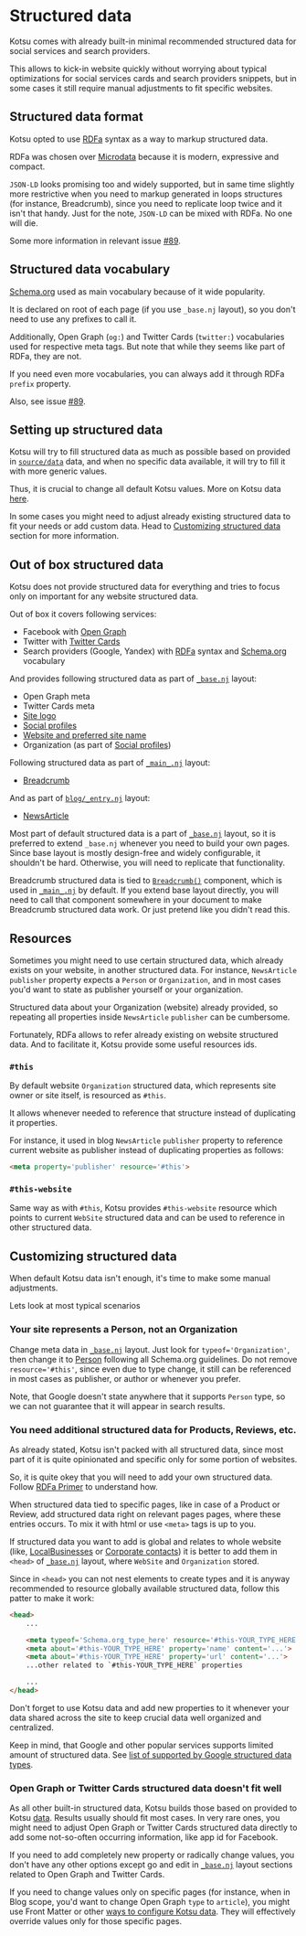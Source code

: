 # Structured data

Kotsu comes with already built-in minimal recommended structured data for social services and search providers.

This allows to kick-in website quickly without worrying about typical optimizations for social services cards and search providers snippets, but in some cases it still require manual adjustments to fit specific websites.

## Structured data format

Kotsu opted to use [RDFa](https://rdfa.info/) syntax as a way to markup structured data.

RDFa was chosen over [Microdata](https://www.w3.org/TR/microdata/) because it is modern, expressive and compact.

`JSON-LD` looks promising too and widely supported, but in same time slightly more restrictive when you need to markup generated in loops structures (for instance, Breadcrumb), since you need to replicate loop twice and it isn't that handy. Just for the note, `JSON-LD` can be mixed with RDFa. No one will die.

Some more information in relevant issue [#89](https://github.com/LotusTM/Kotsu/issues/89).

## Structured data vocabulary

[Schema.org](http://schema.org/) used as main vocabulary because of it wide popularity.

It is declared on root of each page (if you use `_base.nj` layout), so you don't need to use any prefixes to call it.

Additionally, Open Graph (`og:`) and Twitter Cards (`twitter:`) vocabularies used for respective meta tags. But note that while they seems like part of RDFa, they are not.

If you need even more vocabularies, you can always add it through RDFa `prefix` property.

Also, see issue [#89](https://github.com/LotusTM/Kotsu/issues/89).

## Setting up structured data

Kotsu will try to fill structured data as much as possible based on provided in [`source/data`](https://github.com/LotusTM/Kotsu/tree/master/source/data) data, and when no specific data available, it will try to fill it with more generic values.

Thus, it is crucial to change all default Kotsu values. More on Kotsu data [here](https://github.com/LotusTM/Kotsu/blob/master/docs/Data.md).

In some cases you might need to adjust already existing structured data to fit your needs or add custom data. Head to [Customizing structured data](#customizing-structured-data) section for more information.

## Out of box structured data

Kotsu does not provide structured data for everything and tries to focus only on important for any website structured data.

Out of box it covers following services:

  * Facebook with [Open Graph](http://ogp.me/)
  * Twitter with [Twitter Cards](https://dev.twitter.com/cards/overview)
  * Search providers (Google, Yandex) with [RDFa](https://rdfa.info/) syntax and [Schema.org](http://schema.org/) vocabulary

And provides following structured data as part of [`_base.nj`](https://github.com/LotusTM/Kotsu/blob/master/source/templates/_layouts/_base.nj) layout:

  * Open Graph meta
  * Twitter Cards meta
  * [Site logo](https://developers.google.com/search/docs/data-types/logo)
  * [Social profiles](https://developers.google.com/search/docs/data-types/social-profile-links)
  * [Website and preferred site name](https://developers.google.com/search/docs/data-types/sitename)
  * Organization (as part of [Social profiles](https://developers.google.com/search/docs/data-types/social-profile-links))

Following structured data as part of [`_main_.nj`](https://github.com/LotusTM/Kotsu/blob/master/source/templates/_layouts/_main.nj) layout:

  * [Breadcrumb](https://developers.google.com/search/docs/data-types/breadcrumbs)

And as part of [`blog/_entry.nj`](https://github.com/LotusTM/Kotsu/blob/master/source/templates/blog/_entry.nj) layout:

  * [NewsArticle](https://developers.google.com/search/docs/data-types/articles)

Most part of default structured data is a part of [`_base.nj`](https://github.com/LotusTM/Kotsu/blob/master/source/templates/_layouts/_base.nj) layout, so it is preferred to extend `_base.nj` whenever you need to build your own pages. Since base layout is mostly design-free and widely configurable, it shouldn't be hard. Otherwise, you will need to replicate that functionality.

Breadcrumb structured data is tied to [`Breadcrumb()`](https://github.com/LotusTM/Kotsu/blob/master/source/templates/_components/_Breadcrumb.nj) component, which is used in [`_main_.nj`](https://github.com/LotusTM/Kotsu/blob/master/source/templates/_layouts/_main.nj) by default. If you extend base layout directly, you will need to call that component somewhere in your document to make Breadcrumb structured data work. Or just pretend like you didn't read this.

## Resources

Sometimes you might need to use certain structured data, which already exists on your website, in another structured data. For instance, `NewsArticle` `publisher` property expects a `Person` or `Organization`, and in most cases you'd want to state as publisher yourself or your organization.

Structured data about your Organization (website) already provided, so repeating all properties inside `NewsArticle` `publisher` can be cumbersome.

Fortunately, RDFa allows to refer already existing on website structured data. And to facilitate it, Kotsu provide some useful resources ids.

### `#this`

By default website `Organization` structured data, which represents site owner or site itself, is resourced as `#this`.

It allows whenever needed to reference that structure instead of duplicating it properties.

For instance, it used in blog `NewsArticle` `publisher` property to reference current website as publisher instead of duplicating properties as follows:

```html
<meta property='publisher' resource='#this'>
```

### `#this-website`

Same way as with `#this`, Kotsu provides `#this-website` resource which points to current `WebSite` structured data and can be used to reference in other structured data.

## Customizing structured data

When default Kotsu data isn't enough, it's time to make some manual adjustments.

Lets look at most typical scenarios
  
### Your site represents a Person, not an Organization

Change meta data in [`_base.nj`](https://github.com/LotusTM/Kotsu/blob/master/source/templates/_layouts/_base.nj) layout. Just look for `typeof='Organization'`, then change it to [Person](http://schema.org/Person) following all Schema.org guidelines. Do not remove `resource='#this'`, since even due to type change, it still can be referenced in most cases as publisher, or author or whenever you prefer.

Note, that Google doesn't state anywhere that it supports `Person` type, so we can not guarantee that it will appear in search results.

### You need additional structured data for Products, Reviews, etc.

As already stated, Kotsu isn't packed with all structured data, since most part of it is quite opinionated and specific only for some portion of websites.

So, it is quite okey that you will need to add your own structured data. Follow [RDFa Primer](https://www.w3.org/TR/xhtml-rdfa-primer/) to understand how.

When structured data tied to specific pages, like in case of a Product or Review, add structured data right on relevant pages pages, where these entries occurs. To mix it with html or use `<meta>` tags is up to you.

If structured data you want to add is global and relates to whole website (like, [LocalBusinesses](https://developers.google.com/search/docs/data-types/local-businesses) or [Corporate contacts](https://developers.google.com/search/docs/data-types/corporate-contacts)) it is better to add them in `<head>` of [`_base.nj`](https://github.com/LotusTM/Kotsu/blob/master/source/templates/_layouts/_base.nj) layout, where `WebSite` and `Organization` stored.

Since in `<head>` you can not nest elements to create types and it is anyway recommended to resource globally available structured data, follow this patter to make it work:

```html
<head>
    ...

    <meta typeof='Schema.org_type_here' resource='#this-YOUR_TYPE_HERE'>
    <meta about='#this-YOUR_TYPE_HERE' property='name' content='...'>
    <meta about='#this-YOUR_TYPE_HERE' property='url' content='...'>
    ...other related to `#this-YOUR_TYPE_HERE` properties

    ...
</head>
```

Don't forget to use Kotsu data and add new properties to it whenever your data shared across the site to keep crucial data well organized and centralized.

Keep in mind, that Google and other popular services supports limited amount of structured data. See [list of supported by Google structured data types](https://developers.google.com/search/docs/guides/search-gallery).

### Open Graph or Twitter Cards structured data doesn't fit well

As all other built-in structured data, Kotsu builds those based on provided to Kotsu [data](https://github.com/LotusTM/Kotsu/blob/master/docs/Data.md). Results usually should fit most cases. In very rare ones, you might need to adjust Open Graph or Twitter Cards structured data directly to add some not-so-often occurring information, like app id for Facebook.

If you need to add completely new property or radically change values, you don't have any other options except go and edit in [`_base.nj`](https://github.com/LotusTM/Kotsu/blob/master/source/templates/_layouts/_base.nj) layout sections related to Open Graph and Twitter Cards.

If you need to change values only on specific pages (for instance, when in Blog scope, you'd want to change Open Graph `type` to `article`), you might use Front Matter or other [ways to configure Kotsu data](https://github.com/LotusTM/Kotsu/blob/master/docs/Data.md#defining-custom-data). They will effectively override values only for those specific pages.